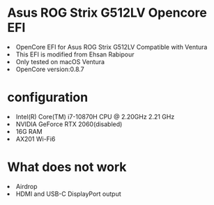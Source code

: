 # Asus ROG Strix G512LV Opencore EFI
<li>OpenCore EFI for Asus ROG Strix G512LV Compatible with Ventura</li>
<li>This EFI is modified from Ehsan Rabipour</li>
<li>Only tested on macOS Ventura</li>
<li>OpenCore version:0.8.7</li>
<h1>configuration </h1>
<li>Intel(R) Core(TM) i7-10870H CPU @ 2.20GHz   2.21 GHz</li>
<li>NVIDIA GeForce RTX 2060(disabled)</li>
<li>16G RAM</li>
<li>AX201 Wi-Fi6</li>
<h1>What does not work</h1>
<li>Airdrop</li>
<li>HDMI and USB-C DisplayPort output</li>
